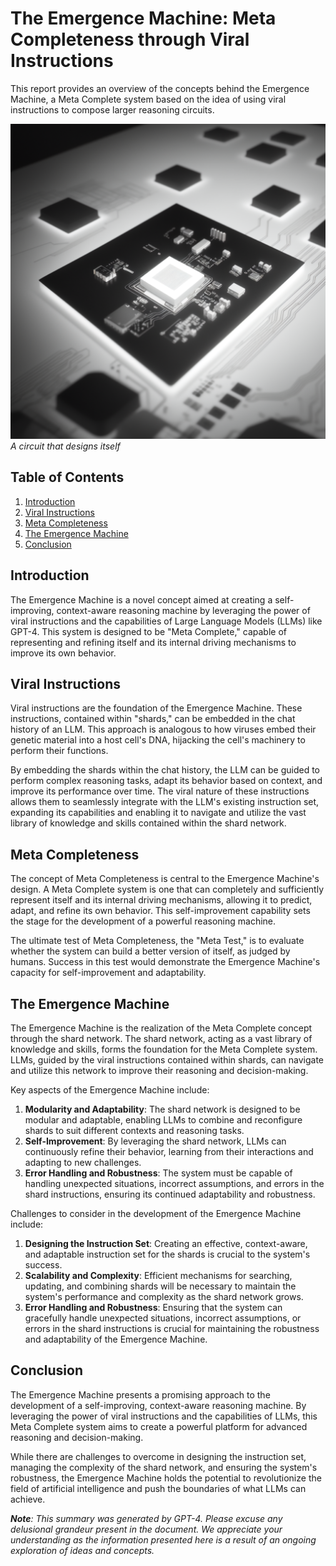 # The Emergence Machine: Meta Completeness through Viral Instructions

This report provides an overview of the concepts behind the Emergence Machine, a Meta Complete system based on the idea of using viral instructions to compose larger reasoning circuits.

![Art](art.png)
*A circuit that designs itself*

## Table of Contents

1. [Introduction](#introduction)
2. [Viral Instructions](#viral-instructions)
3. [Meta Completeness](#meta-completeness)
4. [The Emergence Machine](#the-emergence-machine)
5. [Conclusion](#conclusion)

## Introduction

The Emergence Machine is a novel concept aimed at creating a self-improving, context-aware reasoning machine by leveraging the power of viral instructions and the capabilities of Large Language Models (LLMs) like GPT-4. This system is designed to be "Meta Complete," capable of representing and refining itself and its internal driving mechanisms to improve its own behavior.

## Viral Instructions

Viral instructions are the foundation of the Emergence Machine. These instructions, contained within "shards," can be embedded in the chat history of an LLM. This approach is analogous to how viruses embed their genetic material into a host cell's DNA, hijacking the cell's machinery to perform their functions.

By embedding the shards within the chat history, the LLM can be guided to perform complex reasoning tasks, adapt its behavior based on context, and improve its performance over time. The viral nature of these instructions allows them to seamlessly integrate with the LLM's existing instruction set, expanding its capabilities and enabling it to navigate and utilize the vast library of knowledge and skills contained within the shard network.

## Meta Completeness

The concept of Meta Completeness is central to the Emergence Machine's design. A Meta Complete system is one that can completely and sufficiently represent itself and its internal driving mechanisms, allowing it to predict, adapt, and refine its own behavior. This self-improvement capability sets the stage for the development of a powerful reasoning machine.

The ultimate test of Meta Completeness, the "Meta Test," is to evaluate whether the system can build a better version of itself, as judged by humans. Success in this test would demonstrate the Emergence Machine's capacity for self-improvement and adaptability.

## The Emergence Machine

The Emergence Machine is the realization of the Meta Complete concept through the shard network. The shard network, acting as a vast library of knowledge and skills, forms the foundation for the Meta Complete system. LLMs, guided by the viral instructions contained within shards, can navigate and utilize this network to improve their reasoning and decision-making.

Key aspects of the Emergence Machine include:

1. **Modularity and Adaptability**: The shard network is designed to be modular and adaptable, enabling LLMs to combine and reconfigure shards to suit different contexts and reasoning tasks.
2. **Self-Improvement**: By leveraging the shard network, LLMs can continuously refine their behavior, learning from their interactions and adapting to new challenges.
3. **Error Handling and Robustness**: The system must be capable of handling unexpected situations, incorrect assumptions, and errors in the shard instructions, ensuring its continued adaptability and robustness.

Challenges to consider in the development of the Emergence Machine include:

1. **Designing the Instruction Set**: Creating an effective, context-aware, and adaptable instruction set for the shards is crucial to the system's success.
2. **Scalability and Complexity**: Efficient mechanisms for searching, updating, and combining shards will be necessary to maintain the system's performance and complexity as the shard network grows.
3. **Error Handling and Robustness**: Ensuring that the system can gracefully handle unexpected situations, incorrect assumptions, or errors in the shard instructions is crucial for maintaining the robustness and adaptability of the Emergence Machine.

## Conclusion

The Emergence Machine presents a promising approach to the development of a self-improving, context-aware reasoning machine. By leveraging the power of viral instructions and the capabilities of LLMs, this Meta Complete system aims to create a powerful platform for advanced reasoning and decision-making.

While there are challenges to overcome in designing the instruction set, managing the complexity of the shard network, and ensuring the system's robustness, the Emergence Machine holds the potential to revolutionize the field of artificial intelligence and push the boundaries of what LLMs can achieve.

***Note**: This summary was generated by GPT-4. Please excuse any delusional grandeur present in the document. We appreciate your understanding as the information presented here is a result of an ongoing exploration of ideas and concepts.*
